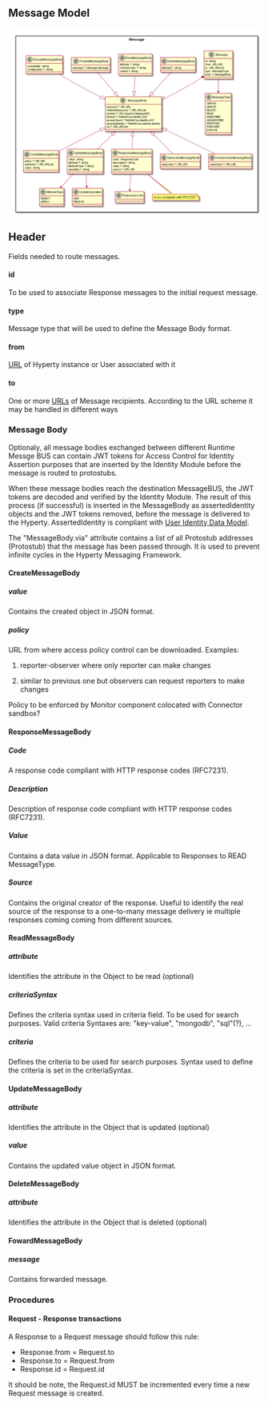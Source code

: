 Message Model
-------------

![Message Data Model](../Message-Data-Model.png)

Header
------

Fields needed to route messages.

#### id

To be used to associate Response messages to the initial request message.

#### type

Message type that will be used to define the Message Body format.

#### from

[URL](../address/readme.md) of Hyperty instance or User associated with it

#### to

One or more [URLs](../address/readme.md) of Message recipients. According to the URL scheme it may be handled in different ways

### Message Body

Optionaly, all message bodies exchanged between different Runtime Messge BUS can contain JWT tokens for Access Control for Identity Assertion purposes that are inserted by the Identity Module before the message is routed to protostubs.

When these message bodies reach the destination MessageBUS, the JWT tokens are decoded and verified by the Identity Module. The result of this process (if successful) is inserted in the MessageBody as assertedIdentity objects and the JWT tokens removed, before the message is delivered to the Hyperty. AssertedIdentity is compliant with [User Identity Data Model](https://github.com/reTHINK-project/architecture/tree/master/docs/datamodel/user-identity).

The "MessageBody.via" attribute contains a list of all Protostub addresses (Protostub) that the message has been passed through. It is used to prevent infinite cycles in the Hyperty Messaging Framework.

#### CreateMessageBody

##### value

Contains the created object in JSON format.

##### policy

URL from where access policy control can be downloaded. Examples:

1.	reporter-observer where only reporter can make changes

2.	similar to previous one but observers can request reporters to make changes

Policy to be enforced by Monitor component colocated with Connector sandbox?

#### ResponseMessageBody

##### Code

A response code compliant with HTTP response codes (RFC7231).

##### Description

Description of response code compliant with HTTP response codes (RFC7231).

##### Value

Contains a data value in JSON format. Applicable to Responses to READ MessageType.

##### Source

Contains the original creator of the response. Useful to identify the real source of the response to a one-to-many message delivery ie multiple responses coming coming from different sources.

#### ReadMessageBody

##### attribute

Identifies the attribute in the Object to be read (optional)

##### criteriaSyntax

Defines the criteria syntax used in criteria field. To be used for search purposes. Valid criteria Syntaxes are: "key-value", "mongodb", "sql"(?), ...

##### criteria

Defines the criteria to be used for search purposes. Syntax used to define the criteria is set in the criteriaSyntax.

#### UpdateMessageBody

##### attribute

Identifies the attribute in the Object that is updated (optional)

##### value

Contains the updated value object in JSON format.

#### DeleteMessageBody

##### attribute

Identifies the attribute in the Object that is deleted (optional)

#### FowardMessageBody

##### message

Contains forwarded message.

### Procedures

#### Request - Response transactions

A Response to a Request message should follow this rule:

-	Response.from = Request.to
-	Response.to = Request.from
-	Response.id = Request.id

It should be note, the Request.id MUST be incremented every time a new Request message is created.

